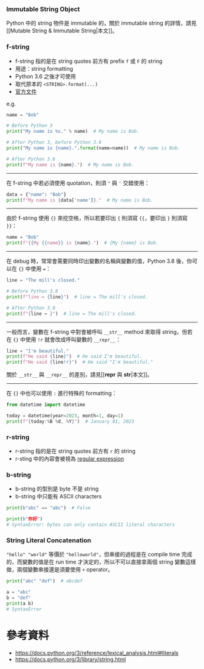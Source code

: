 ### Immutable String Object

Python 中的 string 物件是 immutable 的，關於 immutable string 的詳情，請見[[Mutable String & Immutable String|本文]]。

### f-string

- f-string 指的是在 string quotes 前方有 prefix `f` 或 `F` 的 string
- 用途：string formatting
- Python 3.6 之後才可使用
- 取代原本的 `<STRING>.format(...)`
- [官方文件](https://docs.python.org/3/reference/lexical_analysis.html#formatted-string-literals)

e.g.

```Python
name = "Bob"

# Before Python 3
print("My name is %s." % name)  # My name is Bob.

# After Python 3, before Python 3.6
print("My name is {name}.".format(name=name))  # My name is Bob.

# After Python 3.6
print(f"My name is {name}.")  # My name is Bob.
```

---

在 f-string 中若必須使用 quotation，則須 `"` 與 `'` 交錯使用：

```Python
data = {"name": "Bob"}
print(f"My name is {data['name']}."  # My name is Bob.
```

---

由於 f-string 使用 `{}` 來挖空格，所以若要印出 `{` 則須寫 `{{`，要印出 `}` 則須寫 `}}`：

```Python
name = "Bob"
print(f"{{My {{name}} is {name}.")  # {My {name} is Bob.
```

---

在 debug 時，常常會需要同時印出變數的名稱與變數的值，Python 3.8 後，你可以在 `{}`
中使用 `=`：

```Python
line = "The mill's closed."

# Before Python 3.8
print(f"line = {line}")  # line = The mill's closed.

# After Python 3.8
print(f"{line = }")  # line = The mill's closed.
```

---

一般而言，變數在 f-string 中對會被呼叫 `__str__` method 來取得 string，但若在 `{}` 中使用 `!r` 就會改成呼叫變數的 `__repr__`：

```Python
line = "I'm beautiful."
print(f"He said {line}")  # He said I'm beautiful.
print(f"He said {line!r}")  # He said "I'm beautiful."
```

關於 `__str__` 與 `__repr__` 的差別，請見[[__repr__ 與 __str__|本文]]。

---

在 `{}` 中也可以使用 `:` 進行特殊的 formatting：

```Python
from datetime import datetime

today = datetime(year=2023, month=1, day=1)
print(f"{today:%B %d, %Y}")  # January 01, 2023
```
### r-string

- r-string 指的是在 string quotes 前方有 `r` 的 string
- r-sting 中的內容會被視為 [regular expression](https://regex101.com/)

### b-string

- b-string 的型別是 byte 不是 string
- b-string 中只能有 ASCII characters

```Python
print(b"abc" == "abc")  # False

print(b"你好")
# SyntaxError: bytes can only contain ASCII literal characters
```

### String Literal Concatenation

`"hello" "world"` 等價於 `"helloworld"`，但串接的過程是在 compile time 完成的，而變數的值是在 run time 才決定的，所以不可以直接拿兩個 string 變數這樣做，兩個變數串接還是須要使用 `+` operator。

```Python
print("abc" "def")  # abcdef

a = "abc"
b = "def"
print(a b)
# SyntaxError
```

# 參考資料

- <https://docs.python.org/3/reference/lexical_analysis.html#literals>
- <https://docs.python.org/3/library/string.html>
